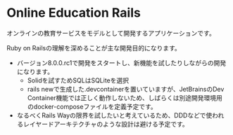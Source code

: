 # Online Education Rails

オンラインの教育サービスをモデルとして開発するアプリケーションです。

Ruby on Railsの理解を深めることが主な開発目的になります。
- バージョン8.0.0.rc1で開発をスタートし、新機能を試したりしながらの開発になります。
  - Solidを試すためSQLはSQLiteを選択
  - rails newで生成した.devcontainerを置いていますが、JetBrainsのDev Container機能では正しく動作しないため、しばらくは別途開発環境用のdocker-composeファイルを定義予定です。
- なるべくRails Wayの限界を試したいと考えているため、DDDなどで使われるレイヤードアーキテクチャのような設計は避ける予定です。
